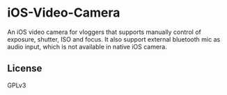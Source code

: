 # iOS-Video-Camera
An iOS video camera for vloggers that supports manually control of exposure, shutter, ISO and focus. It also support external bluetooth mic as audio input, which is not available in native iOS camera.

## License
GPLv3
